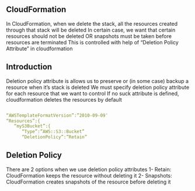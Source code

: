 ## CloudFormation
In CloudFormation, when we delete the stack, all the resources created through that stack will be deleted
In certain case, we want that certain resources should not be deleted OR snapshots must be taken before resources are terminated
This is controlled with help of “Deletion Policy Attribute” in cloudformation

## Introduction
Deletion policy attribute is allows us to preserve or (in some case) backup a resource when it’s stack is deleted
We must specify deletion policy attribute for each resource that we want to control
If no suck attribute is defined, cloudformation deletes the resources by default

```yaml

“AWSTemplateFormatVersion”:”2010-09-09″
“Resources”:{
   “myS3Bucket”:{
      “Type”:”AWS::S3::Bucket”
      “DeletionPolicy”:”Retain”

```

## Deletion Policy
There are 2 options when we use deletion policy attributes
1- Retain: CloudFormation keeps the resource without deleting it 
2- Snapshots: CloudFormation creates snapshots of the resource before deleting it
